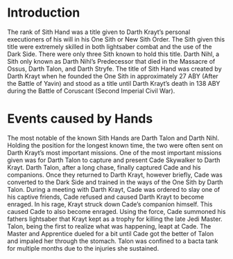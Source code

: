 # Introduction

The rank of Sith Hand was a title given to Darth Krayt’s personal executioners of his will in his One Sith or New Sith Order.
The Sith given this title were extremely skilled in both lightsaber combat and the use of the Dark Side.
There were only three Sith known to hold this title.
Darth Nihl, a Sith only known as Darth Nihl’s Predecessor that died in the Massacre of Ossus, Darth Talon, and Darth Stryfe.
The title of Sith Hand was created by Darth Krayt when he founded the One Sith in approximately 27 ABY (After the Battle of Yavin) and stood as a title until Darth Krayt’s death in 138 ABY during the Battle of Coruscant (Second Imperial Civil War).

# Events caused by Hands

The most notable of the known Sith Hands are Darth Talon and Darth Nihl.
Holding the position for the longest known time, the two were often sent on Darth Krayt’s most important missions.
One of the most important missions given was for Darth Talon to capture and present Cade Skywalker to Darth Krayt.
Darth Talon, after a long chase, finally captured Cade and his companions.
Once they returned to Darth Krayt, however briefly, Cade was converted to the Dark Side and trained in the ways of the One Sith by Darth Talon.
During a meeting with Darth Krayt, Cade was ordered to slay one of his captive friends, Cade refused and caused Darth Krayt to become enraged.
In his rage, Krayt struck down Cade’s companion himself.
This caused Cade to also become enraged.
Using the force, Cade summoned his fathers lightsaber that Krayt kept as a trophy for killing the late Jedi Master.
Talon, being the first to realize what was happening, leapt at Cade.
The Master and Apprentice dueled for a bit until Cade got the better of Talon and impaled her through the stomach.
Talon was confined to a bacta tank for multiple months due to the injuries she sustained.
